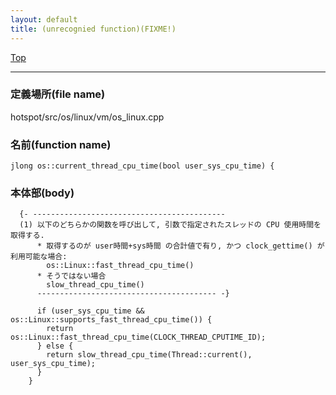 ```yaml
---
layout: default
title: (unrecognied function)(FIXME!)
---
```

[Top](../index.html)

--- 
### 定義場所(file name)
hotspot/src/os/linux/vm/os_linux.cpp

### 名前(function name)
```
jlong os::current_thread_cpu_time(bool user_sys_cpu_time) {
```

### 本体部(body)
```
  {- -------------------------------------------
  (1) 以下のどちらかの関数を呼び出して, 引数で指定されたスレッドの CPU 使用時間を取得する.
      * 取得するのが user時間+sys時間 の合計値で有り, かつ clock_gettime() が利用可能な場合:
        os::Linux::fast_thread_cpu_time()
      * そうではない場合
        slow_thread_cpu_time()
      ---------------------------------------- -}

	  if (user_sys_cpu_time && os::Linux::supports_fast_thread_cpu_time()) {
	    return os::Linux::fast_thread_cpu_time(CLOCK_THREAD_CPUTIME_ID);
	  } else {
	    return slow_thread_cpu_time(Thread::current(), user_sys_cpu_time);
	  }
	}
	
```


